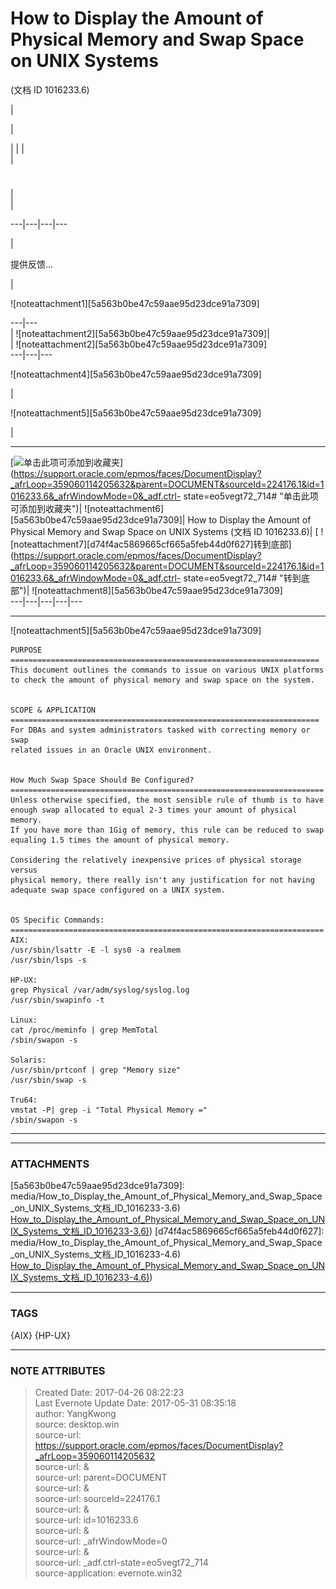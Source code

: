 # How to Display the Amount of Physical Memory and Swap Space on UNIX Systems
(文档 ID 1016233.6)

|

|

|  | |  
|

#

|  
|  
  
---|---|---|---  
  
  
|

提供反馈...

|

![noteattachment1][5a563b0be47c59aae95d23dce91a7309]  
  
---|---  
|  ![noteattachment2][5a563b0be47c59aae95d23dce91a7309]|  
|  ![noteattachment2][5a563b0be47c59aae95d23dce91a7309]  
---|---|---  
  
  
  
![noteattachment4][5a563b0be47c59aae95d23dce91a7309]

|

![noteattachment5][5a563b0be47c59aae95d23dce91a7309]

|  
  
---  
  
[![单击此项可添加到收藏夹](https://support.oracle.com/epmos/common/images/favorites_qualifier_notsel.png)](https://support.oracle.com/epmos/faces/DocumentDisplay?_afrLoop=359060114205632&parent=DOCUMENT&sourceId=224176.1&id=1016233.6&_afrWindowMode=0&_adf.ctrl-
state=eo5vegt72_714# "单击此项可添加到收藏夹")|
![noteattachment6][5a563b0be47c59aae95d23dce91a7309]| How to Display the
Amount of Physical Memory and Swap Space on UNIX Systems (文档 ID 1016233.6)| [
![noteattachment7][d74f4ac5869665cf665a5feb44d0f627]转到底部](https://support.oracle.com/epmos/faces/DocumentDisplay?_afrLoop=359060114205632&parent=DOCUMENT&sourceId=224176.1&id=1016233.6&_afrWindowMode=0&_adf.ctrl-
state=eo5vegt72_714# "转到底部")|
![noteattachment8][5a563b0be47c59aae95d23dce91a7309]  
---|---|---|---|---  
  
* * *

![noteattachment5][5a563b0be47c59aae95d23dce91a7309]

    
    
    PURPOSE
    =====================================================================
    This document outlines the commands to issue on various UNIX platforms 
    to check the amount of physical memory and swap space on the system.
     
    
    SCOPE & APPLICATION
    =====================================================================
    For DBAs and system administrators tasked with correcting memory or swap
    related issues in an Oracle UNIX environment.
    
    
    How Much Swap Space Should Be Configured?
    ======================================================================
    Unless otherwise specified, the most sensible rule of thumb is to have 
    enough swap allocated to equal 2-3 times your amount of physical memory.
    If you have more than 1Gig of memory, this rule can be reduced to swap 
    equaling 1.5 times the amount of physical memory.
    
    Considering the relatively inexpensive prices of physical storage versus
    physical memory, there really isn't any justification for not having 
    adequate swap space configured on a UNIX system.
    
    
    OS Specific Commands:
    ======================================================================
    AIX:
    /usr/sbin/lsattr -E -l sys0 -a realmem
    /usr/sbin/lsps -s
    
    HP-UX:
    grep Physical /var/adm/syslog/syslog.log
    /usr/sbin/swapinfo -t
    
    Linux:
    cat /proc/meminfo | grep MemTotal
    /sbin/swapon -s
    
    Solaris:
    /usr/sbin/prtconf | grep "Memory size"
    /usr/sbin/swap -s
    
    Tru64: 
    vmstat -P| grep -i "Total Physical Memory ="
    /sbin/swapon -s  
  
---


---
### ATTACHMENTS
[5a563b0be47c59aae95d23dce91a7309]: media/How_to_Display_the_Amount_of_Physical_Memory_and_Swap_Space_on_UNIX_Systems_文档_ID_1016233-3.6)
[How_to_Display_the_Amount_of_Physical_Memory_and_Swap_Space_on_UNIX_Systems_文档_ID_1016233-3.6)](media/How_to_Display_the_Amount_of_Physical_Memory_and_Swap_Space_on_UNIX_Systems_文档_ID_1016233-3.6))
[d74f4ac5869665cf665a5feb44d0f627]: media/How_to_Display_the_Amount_of_Physical_Memory_and_Swap_Space_on_UNIX_Systems_文档_ID_1016233-4.6)
[How_to_Display_the_Amount_of_Physical_Memory_and_Swap_Space_on_UNIX_Systems_文档_ID_1016233-4.6)](media/How_to_Display_the_Amount_of_Physical_Memory_and_Swap_Space_on_UNIX_Systems_文档_ID_1016233-4.6))

---
### TAGS
{AIX}  {HP-UX}

---
### NOTE ATTRIBUTES
>Created Date: 2017-04-26 08:22:23  
>Last Evernote Update Date: 2017-05-31 08:35:18  
>author: YangKwong  
>source: desktop.win  
>source-url: https://support.oracle.com/epmos/faces/DocumentDisplay?_afrLoop=359060114205632  
>source-url: &  
>source-url: parent=DOCUMENT  
>source-url: &  
>source-url: sourceId=224176.1  
>source-url: &  
>source-url: id=1016233.6  
>source-url: &  
>source-url: _afrWindowMode=0  
>source-url: &  
>source-url: _adf.ctrl-state=eo5vegt72_714  
>source-application: evernote.win32  